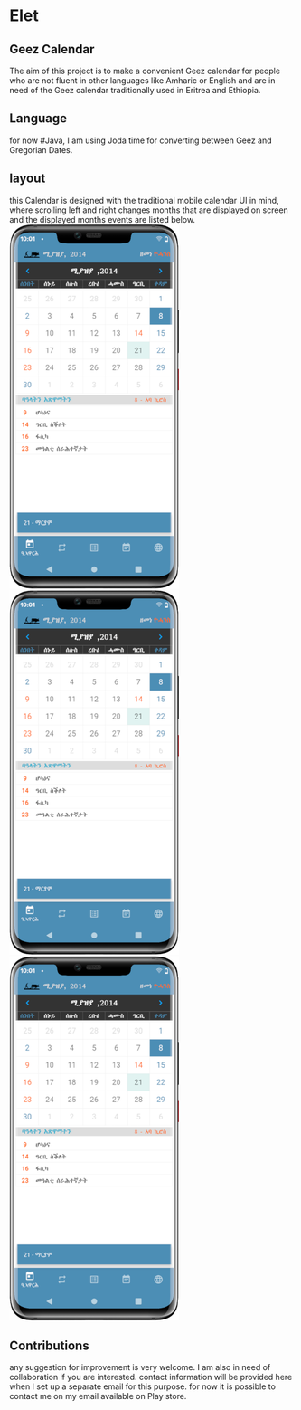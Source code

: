 # Elet


## Geez Calendar

The aim of this project is to make a convenient Geez calendar for people who are not fluent in other languages like Amharic or English 
and are in need of the Geez calendar traditionally used in Eritrea and Ethiopia.

## Language
for now #Java, I am using Joda time for converting between Geez and Gregorian Dates.

## layout

this Calendar is designed with the traditional mobile calendar UI in mind, where scrolling left and right changes months that are displayed on screen
and the displayed months events are listed below.
<img src="https://github.com/tinsae-ghilay/tinsae-ghilay.github.io/blob/main/res/month.png" width="300">
<img src="https://github.com/tinsae-ghilay/tinsae-ghilay.github.io/blob/main/res/month.png" width="300">
<img src="https://github.com/tinsae-ghilay/tinsae-ghilay.github.io/blob/main/res/month.png" width="300">

## Contributions

any suggestion for improvement is very welcome. I am also in need of collaboration if you are interested.
contact information will be provided here when I set up a separate email for this purpose. for now it is possible to contact me on my email
available on Play store.



